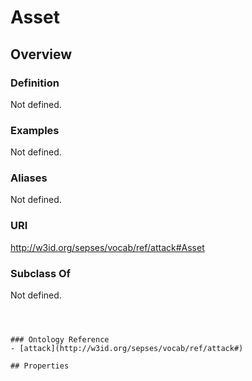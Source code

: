 # Asset

## Overview

### Definition
Not defined.

### Examples
Not defined.

### Aliases
Not defined.

### URI
http://w3id.org/sepses/vocab/ref/attack#Asset

### Subclass Of
Not defined.

```



### Ontology Reference
- [attack](http://w3id.org/sepses/vocab/ref/attack#)

## Properties
